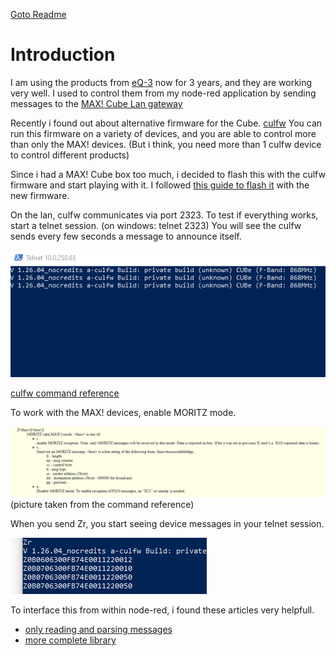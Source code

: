[Goto Readme](README.md)

# Introduction

I am using the products from [eQ-3](https://www.eq-3.com) now for 3 years, and they are working very well.
I used to control them from my node-red application by sending messages to the [MAX! Cube Lan gateway](https://www.eq-3.com/products/homematic/detail/max-cube-lan-gateway.html)

Recently i found out about alternative firmware for the Cube.
[culfw](http://culfw.de)
You can run this firmware on a variety of devices, and you are able to control more than only the MAX! devices. (But i think, you need more than 1 culfw device to control different products)

Since i had a MAX! Cube box too much, i decided to flash this with the culfw firmware and start playing with it.
I followed [this guide to flash it](https://community.home-assistant.io/t/converting-a-max-cube-to-cul-cun-to-use-with-home-assistant/74218) with the new firmware.

On the lan, culfw communicates via port 2323.
To test if everything works, start a telnet session.  (on windows: telnet <ipaddress> 2323)
You will see the culfw sends every few seconds a message to announce itself.

![](images/01.png)

[culfw command reference](http://culfw.de/commandref.html)

To work with the MAX! devices, enable MORITZ mode.

![](images/02.png) (picture taken from the command reference)

When you send Zr, you start seeing device messages in your telnet session.

![](images/03.png)

To interface this from within node-red, i found these articles very helpfull.

* [only reading and parsing messages](https://github.com/hobbyquaker/cul/blob/master/lib/moritz.js)
* [more complete library](https://gl.petatech.eu/root/HomeBot/-/blob/7afa28792a9ffbb35c9302fa1d174c354883f665/FHEM/14_CUL_MAX.pm)